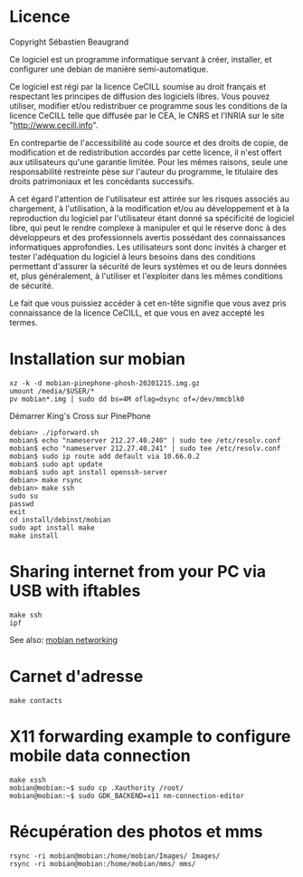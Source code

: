 # Licence

Copyright Sébastien Beaugrand

Ce logiciel est un programme informatique servant à créer, installer, et
configurer une debian de manière semi-automatique.

Ce logiciel est régi par la licence CeCILL soumise au droit français et
respectant les principes de diffusion des logiciels libres. Vous pouvez
utiliser, modifier et/ou redistribuer ce programme sous les conditions
de la licence CeCILL telle que diffusée par le CEA, le CNRS et l'INRIA
sur le site "http://www.cecill.info".

En contrepartie de l'accessibilité au code source et des droits de copie,
de modification et de redistribution accordés par cette licence, il n'est
offert aux utilisateurs qu'une garantie limitée.  Pour les mêmes raisons,
seule une responsabilité restreinte pèse sur l'auteur du programme,  le
titulaire des droits patrimoniaux et les concédants successifs.

A cet égard  l'attention de l'utilisateur est attirée sur les risques
associés au chargement,  à l'utilisation,  à la modification et/ou au
développement et à la reproduction du logiciel par l'utilisateur étant
donné sa spécificité de logiciel libre, qui peut le rendre complexe à
manipuler et qui le réserve donc à des développeurs et des professionnels
avertis possédant  des  connaissances  informatiques approfondies.  Les
utilisateurs sont donc invités à charger  et  tester  l'adéquation  du
logiciel à leurs besoins dans des conditions permettant d'assurer la
sécurité de leurs systèmes et ou de leurs données et, plus généralement,
à l'utiliser et l'exploiter dans les mêmes conditions de sécurité.

Le fait que vous puissiez accéder à cet en-tête signifie que vous avez
pris connaissance de la licence CeCILL, et que vous en avez accepté les
termes.

# Installation sur mobian
```
xz -k -d mobian-pinephone-phosh-20201215.img.gz
umount /media/$USER/*
pv mobian*.img | sudo dd bs=4M oflag=dsync of=/dev/mmcblk0
```
Démarrer King's Cross sur PinePhone
```
debian> ./ipforward.sh
mobian$ echo "nameserver 212.27.40.240" | sudo tee /etc/resolv.conf
mobian$ echo "nameserver 212.27.40.241" | sudo tee /etc/resolv.conf
mobian$ sudo ip route add default via 10.66.0.2
mobian$ sudo apt update
mobian$ sudo apt install openssh-server
debian> make rsync
debian> make ssh
sudo su
passwd
exit
cd install/debinst/mobian
sudo apt install make
make install
```

# Sharing internet from your PC via USB with iftables
```
make ssh
ipf
```
See also: [mobian networking](https://wiki.mobian-project.org/doku.php?id=networking)

# Carnet d'adresse
```
make contacts
```

# X11 forwarding example to configure mobile data connection
```
make xssh
mobian@mobian:~$ sudo cp .Xauthority /root/
mobian@mobian:~$ sudo GDK_BACKEND=x11 nm-connection-editor
```

# Récupération des photos et mms
```
rsync -ri mobian@mobian:/home/mobian/Images/ Images/
rsync -ri mobian@mobian:/home/mobian/mms/ mms/
```
